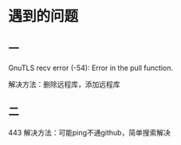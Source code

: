 # 遇到的问题
## 一
GnuTLS recv error (-54): Error in the pull function.

解决方法：删除远程库，添加远程库

## 二
443
解决方法：可能ping不通github，简单搜索解决